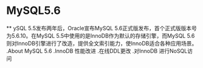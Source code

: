 # MySQL5.6

** ySQL 5.5发布两年后，Oracle宣布MySQL 5.6正式版发布，首个正式版版本号为5.6.10。在MySQL 5.5中使用的是InnoDB作为默认的存储引擎，而MySQL 5.6则对InnoDB引擎进行了改造，提供全文索引能力，使InnoDB适合各种应用场景。
.About MySQL 5.6
.InnoDB 性能改进
.在线DDL更改
.对InnoDB 进行NoSQL访问

